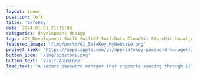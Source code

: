 ```yaml
---
layout: inner
position: left
title: 'SafeKey'
date: 2024-01-01 21:15:00
categories: development design
tags: iOS_Development Swift SwiftUI SwiftData CloudKit StoreKit Local_Auth
featured_image: '/img/posts/01_SafeKey_MyWebsite.png'
project_link: 'https://apps.apple.com/us/app/safekey-password-manager/id6475980444'
button_icon: '/img/appstore.png'
button_text: 'Visit AppStore'
lead_text: "A secure password manager that supports syncing through iCloud."
---
```

